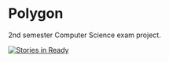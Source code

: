 # Polygon
2nd semester Computer Science exam project.

[![Stories in Ready](https://badge.waffle.io/Bearukun/Polygon.png?label=ready&title=Ready)](http://waffle.io/Bearukun/Polygon)
